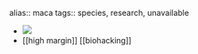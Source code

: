 alias:: maca
tags:: species, research, unavailable

- ![](https://peach-geographical-bat-397.mypinata.cloud/ipfs/QmdraiCaUEc3ACxpgCYaMWG8fP2sekZ2hmovswjtQUf2Jf)
- [[high margin]] [[biohacking]]